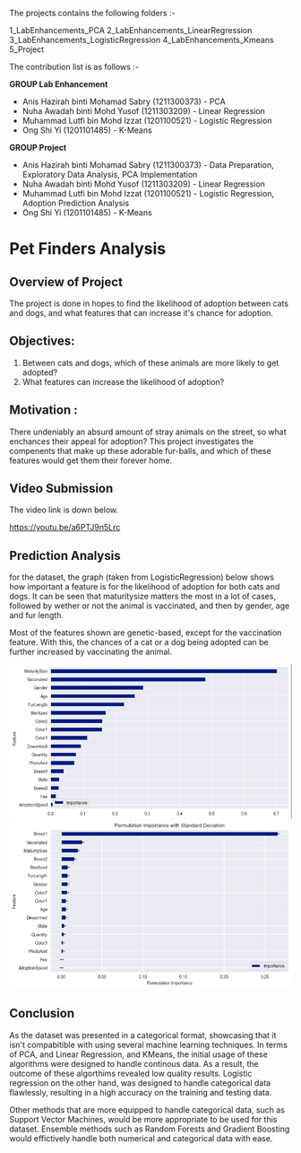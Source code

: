 The projects contains the following folders :-

1_LabEnhancements_PCA
2_LabEnhancements_LinearRegression
3_LabEnhancements_LogisticRegression
4_LabEnhancements_Kmeans
5_Project


The contribution list is as follows :-

**GROUP Lab Enhancement**
- Anis Hazirah binti Mohamad Sabry (1211300373) - PCA 
- Nuha Awadah binti Mohd Yusof (1211303209) - Linear Regression
- Muhammad Lutfi bin Mohd Izzat (1201100521) - Logistic Regression
- Ong Shi Yi (1201101485) - K-Means

**GROUP Project**
- Anis Hazirah binti Mohamad Sabry (1211300373) - Data Preparation, Exploratory Data Analysis, PCA Implementation
- Nuha Awadah binti Mohd Yusof (1211303209) - Linear Regression
- Muhammad Lutfi bin Mohd Izzat (1201100521) - Logistic Regression, Adoption Prediction Analysis
- Ong Shi Yi (1201101485) - K-Means

# Pet Finders Analysis

## Overview of Project
The project is done in hopes to find the likelihood of adoption between cats and dogs, and what features that 
can increase it's chance for adoption.

## Objectives: 
1. Between cats and dogs, which of these animals are more likely to get adopted?
2. What features can increase the likelihood of adoption?

## Motivation : 
There undeniably an absurd amount of stray animals on the street, so what enchances their appeal for adoption? This project investigates the compenents that make up these adorable fur-balls, and which of these features would get them their forever home.

## Video Submission
The video link is down below.

https://youtu.be/a6PTJ9n5Lrc

## Prediction Analysis

for the dataset, the graph (taken from LogisticRegression) below shows how important a feature is for the likelihood of adoption for both cats and dogs. It can be seen that maturitysize matters the most in a lot of cases, followed by wether or not the animal is vaccinated, and then by gender, age and fur length.

Most of the features shown are genetic-based, except for the vaccination feature. With this, the chances of a cat or a dog being adopted can be further increased by vaccinating the animal.


  <tr>
    <td><img src="demo/Prediction_Analysis.png" alt="Prediction Analysis"></td>
  </tr>
  <tr>
    <td><img src="demo/Permutation_Importance.png" alt="Permutation Importance"></td>
  </tr>
  <tr>

## Conclusion

As the dataset was presented in a categorical format, showcasing that it isn't compabitible with using several machine learning techniques.
In terms of PCA, and Linear Regression, and KMeans, the initial usage of these algorithms were designed to handle continous data. As a result, the outcome of these algorthims revealed low quality results. Logistic regression on the other hand, was designed to handle categorical data flawlessly, resulting in a high accuracy on the training and testing data.

Other methods that are more equipped to handle categorical data, such as Support Vector Machines, would be more appropriate to be used for this dataset. Ensemble methods such as Random Forests and Gradient Boosting would effictively handle both numerical and categorical data with ease.
